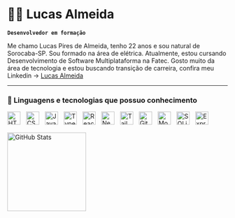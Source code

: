 # 👨‍💻 Lucas Almeida

**`Desenvolvedor em formação`**

Me chamo Lucas Pires de Almeida, tenho 22 anos e sou natural de Sorocaba-SP. Sou formado na área de elétrica. Atualmente, estou cursando Desenvolvimento de Software Multiplataforma na Fatec. Gosto muito da área de tecnologia e estou buscando transição de carreira, confira meu Linkedin -> [Lucas Almeida](https://www.linkedin.com/in/lucas-almeida-5546a0264/)

---

### 🤖 Linguagens e tecnologias que possuo conhecimento

<img 
    align="left" 
    alt="HTML"
    title="HTML" 
    width="30px" 
    style="padding-right: 10px;" 
    src="https://cdn.jsdelivr.net/gh/devicons/devicon@latest/icons/html5/html5-original.svg" 
/>
<img 
    align="left" 
    alt="CSS" 
    title="CSS"
    width="30px" 
    style="padding-right: 10px;" 
    src="https://cdn.jsdelivr.net/gh/devicons/devicon@latest/icons/css3/css3-original.svg" 
/>
<img 
    align="left" 
    alt="JavaScript" 
    title="JavaScript"
    width="30px" 
    style="padding-right: 10px;" 
    src="https://cdn.jsdelivr.net/gh/devicons/devicon@latest/icons/javascript/javascript-original.svg" 
/>
<img 
    align="left" 
    alt="TypeScript"
    title="TypeScript" 
    width="30px" 
    style="padding-right: 10px;" 
    src="https://cdn.jsdelivr.net/gh/devicons/devicon@latest/icons/typescript/typescript-original.svg" 
/>
<img 
    align="left" 
    alt="React"
    title="React" 
    width="30px" 
    style="padding-right: 10px;" 
    src="https://cdn.jsdelivr.net/gh/devicons/devicon@latest/icons/react/react-original.svg" 
/>
<img 
    align="left" 
    alt="Next.js" 
    title="Next.js"
    width="30px" 
    style="padding-right: 10px;" 
    src="https://cdn.jsdelivr.net/gh/devicons/devicon@latest/icons/nextjs/nextjs-original.svg" 
/>
<img 
    align="left" 
    alt="Tailwind" 
    title="Tailwind"
    width="30px" 
    style="padding-right: 10px;" 
    src="https://cdn.jsdelivr.net/gh/devicons/devicon@latest/icons/tailwindcss/tailwindcss-original.svg" 
/>
<img 
    align="left" 
    alt="Git" 
    title="Git"
    width="30px" 
    style="padding-right: 10px;" 
    src="https://cdn.jsdelivr.net/gh/devicons/devicon@latest/icons/git/git-original.svg" 
/>
<img 
 align="left" 
    alt="MongoDB" 
    title="MongoDB"
    width="30px" 
    style="padding-right: 10px;"
src="https://cdn.jsdelivr.net/gh/devicons/devicon@latest/icons/mongodb/mongodb-plain-wordmark.svg" />
<img
 align="left" 
    alt="SQLite" 
    title="SQLite"
    width="30px" 
    style="padding-right: 10px;"
 src="https://cdn.jsdelivr.net/gh/devicons/devicon@latest/icons/sqlite/sqlite-original.svg"  />

<img
align="left" 
    alt="Express" 
    title="Express"
    width="30px" 
    style="padding-right: 10px;"
 src="https://cdn.jsdelivr.net/gh/devicons/devicon@latest/icons/express/express-original.svg" />
<br/>
<br/>

<p>


 <img
align="left"
    alt="GitHub Stats"
    height="180" 
    style="padding-right: 10px; "
 src="https://github-readme-stats.vercel.app/api/top-langs/?username=lucassalmeida03&theme=tokyonight&custom_title=Tecnologias&layout=compact" />
</p>
